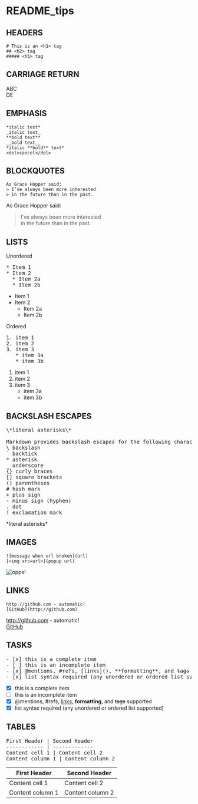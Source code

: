 # README_tips

## HEADERS
    # This is an <h1> tag
    ## <h2> tag
    ##### <h5> tag
    
## CARRIAGE RETURN
ABC<space><space><enter>  
DE

## EMPHASIS
    *italic text*
    _italic text_
    **bold text**
    __bold text__
    *italic **bold** text*
    <del>cancel</del>
 
## BLOCKQUOTES
    As Grace Hopper said:
    > I’ve always been more interested   
    > in the future than in the past.
As Grace Hopper said:
> I’ve always been more interested   
> in the future than in the past.

## LISTS
Unordered  
<pre>
* Item 1   
* Item 2  
  * Item 2a   
  * Item 2b 
</pre>
* Item 1   
* Item 2  
  * Item 2a   
  * Item 2b 

Ordered
<pre>
1. item 1
2. item 2
3. item 3
   * item 3a
   * item 3b
</pre>
1. item 1
2. item 2
3. item 3
   * item 3a
   * item 3b
  
## BACKSLASH ESCAPES
<pre>
\*literal asterisks\*

Markdown provides backslash escapes for the following characters:
\ backslash
` backtick
* asterisk
_ underscore
{} curly braces
[] square brackets
() parentheses
# hash mark
+ plus sign
- minus sign (hyphen)
. dot
! exclamation mark
</pre>
\*literal asterisks\*

## IMAGES
    ![message when url broken](url)
    [<img src=url>](popup url)
![opps!](https://i.ebayimg.com/00/s/NjExWDg3Ng==/z/5QMAAOSwU~9dj2l2/$_59.JPG?set_id=8800005007)

## LINKS
    http://github.com - automatic!
    [GitHub](http://github.com)

http://github.com - automatic!  
[GitHub](http://github.com)

## TASKS
<pre>
- [x] this is a complete item
- [ ] this is an incomplete item
- [x] @mentions, #refs, [links](), **formatting**, and <del>tags</del> supported
- [x] list syntax required (any unordered or ordered list supported)
</pre>
- [x] this is a complete item
- [ ] this is an incomplete item
- [x] @mentions, #refs, [links](), **formatting**, and <del>tags</del> supported
- [x] list syntax required (any unordered or ordered list supported)

## TABLES
<pre>
First Header | Second Header
------------ | -------------
Content cell 1 | Content cell 2
Content column 1 | Content column 2
</pre>
First Header | Second Header
------------ | -------------
Content cell 1 | Content cell 2
Content column 1 | Content column 2
